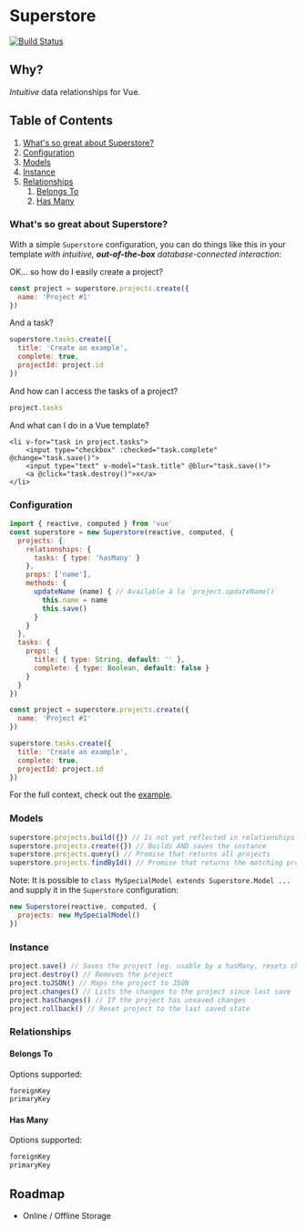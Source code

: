 # Superstore

[![Build Status](https://travis-ci.com/dallasread/vue-superstore.svg?branch=master)](https://travis-ci.com/dallasread/vue-superstore)

## Why?

*Intuitive* data relationships for Vue.

## Table of Contents

1. [What's so great about Superstore?](#whats-so-great-about-superstore)
1. [Configuration](#configuration)
1. [Models](#models)
1. [Instance](#instance)
1. [Relationships](#relationships)
   1. [Belongs To](#belongs-to)
   1. [Has Many](#has-many)

### What's so great about Superstore?

With a simple `Superstore` configuration, you can do things like this in your template *with intuitive, **out-of-the-box** database-connected interaction*:

OK... so how do I easily create a project?

```js
const project = superstore.projects.create({
  name: 'Project #1'
})
```

And a task?

```js
superstore.tasks.create({
  title: 'Create an example',
  complete: true,
  projectId: project.id
})
```

And how can I access the tasks of a project?

```js
project.tasks
```

And what can I do in a Vue template?

```vue
<li v-for="task in project.tasks">
    <input type="checkbox" :checked="task.complete" @change="task.save()">
    <input type="text" v-model="task.title" @blur="task.save()">
    <a @click="task.destroy()">x</a>
</li>
```

### Configuration

```js
import { reactive, computed } from 'vue'
const superstore = new Superstore(reactive, computed, {
  projects: {
    relationships: {
      tasks: { type: 'hasMany' }
    },
    props: ['name'],
    methods: {
      updateName (name) { // Available à la `project.updateName()`
        this.name = name
        this.save()
      }
    }
  },
  tasks: {
    props: {
      title: { type: String, default: '' },
      complete: { type: Boolean, default: false }
    }
  }
})

const project = superstore.projects.create({
  name: 'Project #1'
})

superstore.tasks.create({
  title: 'Create an example',
  complete: true,
  projectId: project.id
})
```

For the full context, check out the [example](https://github.com/dallasread/vue-superstore/blob/master/example/src/App.vue).

### Models

```js
superstore.projects.build({}) // Is not yet reflected in relationships
superstore.projects.create({}) // Builds AND saves the instance
superstore.projects.query() // Promise that returns all projects
superstore.projects.findById() // Promise that returns the matching project
```

Note: It is possible to `class MySpecialModel extends Superstore.Model ...` and supply it in the `Superstore` configuration:

```js
new Superstore(reactive, computed, {
  projects: new MySpecialModel()
})
```

### Instance

```js
project.save() // Saves the project (eg. usable by a hasMany, resets changeset)
project.destroy() // Removes the project
project.toJSON() // Maps the project to JSON
project.changes() // Lists the changes to the project since last save
project.hasChanges() // If the project has unsaved changes
project.rollback() // Reset project to the last saved state
```

### Relationships

#### Belongs To

Options supported:

```js
foreignKey
primaryKey
```

#### Has Many

Options supported:

```js
foreignKey
primaryKey
```

## Roadmap

- Online / Offline Storage
